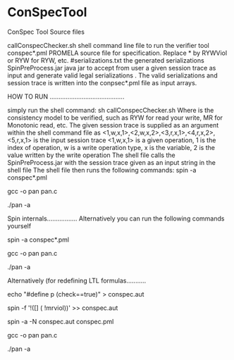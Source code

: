 # ConSpecTool
ConSpec Tool Source  files

callConspecChecker.sh         shell command line file to run the verifier tool
conspec*.pml                   PROMELA source file for specification. Replace * by RYWViol 			       or RYW for RYW, etc.
#serializations.txt            the generated serializations
SpinPreProcess.jar            java jar to accept from user a given session trace as input and  generate valid legal serializations . The valid serializations and session trace is written into the conpsec*.pml file as input arrays.


HOW TO RUN ..........................................

simply run the shell command:
sh callConspecChecker.sh <model>
Where <model> is the consistency model to be verified, such as RYW for read your write, MR for Monotonic read, etc.
The given session trace is supplied as an argument within the shell command file as <1,w,x,1>,<2,w,x,2>,<3,r,x,1>,<4,r,x,2>,<5,r,x,1> is the input session trace
<1,w,x,1> is a given operation, 1 is the index of operation, w is a write operation type, x is the variable, 2 is the value written by the write operation 
The shell file calls the SpinPreProcess.jar with the session trace given as an input string in the shell file
The shell file then runs the following commands:
spin -a conspec*.pml

gcc -o pan pan.c

./pan -a

Spin internals.................
Alternatively you can run the following commands yourself 

spin -a conspec*.pml

gcc -o pan pan.c

./pan -a

Alternatively (for redefining LTL formulas...........

echo "#define p (check==true)" > conspec.aut

spin -f '!([] ( !mrviol))' >> conspec.aut

spin -a -N conspec.aut conspec.pml

gcc -o pan pan.c

./pan -a
